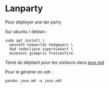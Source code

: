 # Lanparty

Pour déployer une lan party

Sur ubuntu / debian :

    sudo apt install \
      wesnoth teeworlds hedgewars \
      0ad redeclipse supertuxkart \
      minetest gcompris fretsonfire

Texte du dépliant pour les visiteurs dans [jeux.md](jeux.md)

Pour le générer en odt :

    pandoc jeux.md -o jeux.odt
